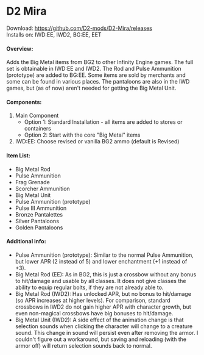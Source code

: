 # D2 Mira
Download: https://github.com/D2-mods/D2-Mira/releases  
Installs on: IWD:EE, IWD2, BG:EE, EET


#### Overview:

Adds the Big Metal items from BG2 to other Infinity Engine games. The full set is obtainable in IWD:EE and IWD2. The Rod and Pulse Ammunition (prototype) are added to BG:EE. Some items are sold by merchants and some can be found in various places. The pantaloons are also in the IWD games, but (as of now) aren't needed for getting the Big Metal Unit.


#### Components:

1. Main Component
	- Option 1: Standard Installation - all items are added to stores or containers
	- Option 2: Start with the core "Big Metal" items
2. IWD:EE: Choose revised or vanilla BG2 ammo (default is Revised)


#### Item List:

- Big Metal Rod
- Pulse Ammunition
- Frag Grenade
- Scorcher Ammunition
- Big Metal Unit
- Pulse Ammunition (prototype)
- Pulse III Ammunition
- Bronze Pantalettes
- Silver Pantaloons
- Golden Pantaloons


#### Additional info:
- Pulse Ammunition (prototype): Similar to the normal Pulse Ammunition, but lower APR (2 instead of 5) and lower enchantment (+1 instead of +3).
- Big Metal Rod (EE): As in BG2, this is just a crossbow without any bonus to hit/damage and usable by all classes. It does not give classes the ability to equip regular bolts, if they are not already able to.
- Big Metal Rod (IWD2): Has unlocked APR, but no bonus to hit/damage (so APR increases at higher levels). For comparison, standard crossbows in IWD2 do not gain higher APR with character growth, but even non-magical crossbows have big bonuses to hit/damage.
- Big Metal Unit (IWD2): A side effect of the animation change is that selection sounds when clicking the character will change to a creature sound. This change in sound will persist even after removing the armor. I couldn't figure out a workaround, but saving and reloading (with the armor off) will return selection sounds back to normal.
